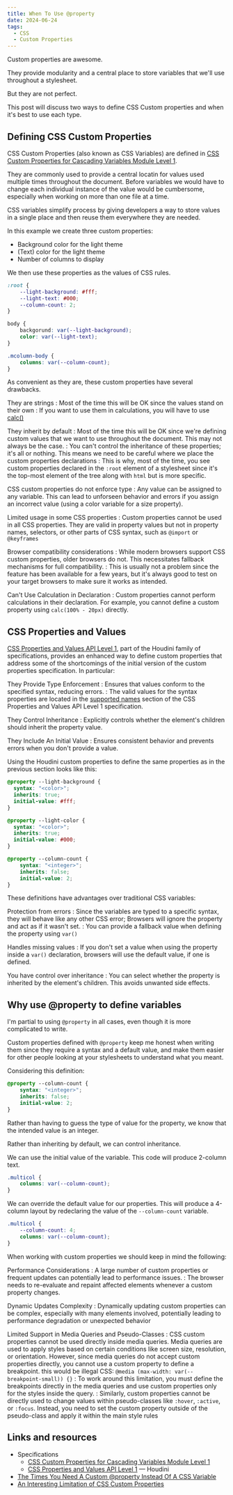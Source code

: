 ```yaml
---
title: When To Use @property
date: 2024-06-24
tags:
  - CSS
  - Custom Properties
---
```


Custom properties are awesome.

They provide modularity and a central place to store variables that we'll use throughout a stylesheet.

But they are not perfect.

This post will discuss two ways to define CSS Custom properties and when it's best to use each type.

## Defining CSS Custom Properties

CSS Custom Properties (also known as CSS Variables) are defined in [CSS Custom Properties for Cascading Variables Module Level 1](https://www.w3.org/TR/css-variables-1/).

They are commonly used to provide a central locatin for values used multiple times throughout the document. Before variables we would have to change each individual instance of the value would be cumbersome, especially when working on more than one file at a time.

CSS variables simplify process by giving developers a way to store values in a single place and then reuse them everywhere they are needed.

In this example we create three custom properties:

* Background color for the light theme
* (Text) color for the light theme
* Number of columns to display

We then use these properties as the values of CSS rules.

```css
:root {
	--light-background: #fff;
	--light-text: #000;
	--column-count: 2;
}

body {
	backgorund: var(--light-background);
	color: var(--light-text);
}

.mcolumn-body {
	columns: var(--column-count);
}
```

As convenient as they are, these custom properties have several drawbacks.

They are strings
: Most of the time this will be OK since the values stand on their own
: If you want to use them in calculations, you will have to use [calc()](https://developer.mozilla.org/en-US/docs/Web/CSS/calc)

They inherit by default
: Most of the time this will be OK since we're defining custom values that we want to use throughout the document. This may not always be the case.
: You can't control the inheritance of these properties; it's all or nothing. This means we need to be careful where we place the custom properties declarations
: This is why, most of the time, you see custom properties declared in the `:root` element of a stylesheet since it's the top-most element of the tree along with `html` but is more specific.

CSS custom properties do not enforce type
: Any value can be assigned to any variable. This can lead to unforseen behavior and errors if you assign an incorrect value (using a color variable for a size property).

Limited usage in some CSS properties
: Custom properties cannot be used in all CSS properties. They are valid in property values but not in property names, selectors, or other parts of CSS syntax, such as `@import` or `@keyframes`

Browser compatibility considerations
: While modern browsers support CSS custom properties, older browsers do not. This necessitates fallback mechanisms for full compatibility​.
: This is usually not a problem since the feature has been available for a few years, but it's always good to test on your target browsers to make sure it works as intended.

Can't Use Calculation in Declaration
: Custom properties cannot perform calculations in their declaration. For example, you cannot define a custom property using `calc(100% - 20px)` directly​.

## CSS Properties and Values

[CSS Properties and Values API Level 1](https://drafts.css-houdini.org/css-properties-values-api/), part of the Houdini family of specifications, provides an enhanced way to define custom properties that address some of the shortcomings of the initial version of the custom properties specification. In particular:

They Provide Type Enforcement
: Ensures that values conform to the specified syntax, reducing errors.
: The valid values for the syntax properties are located in the [supported names](https://drafts.css-houdini.org/css-properties-values-api/#supported-names) section of the CSS Properties and Values API Level 1 specification.

They Control Inheritance
: Explicitly controls whether the element's children should inherit the property value.

They Include An Initial Value
: Ensures consistent behavior and prevents errors when you don't provide a value.

Using the Houdini custom properties to define the same properties as in the previous section looks like this:

```css
@property --light-background {
  syntax: "<color>";
  inherits: true;
  initial-value: #fff;
}

@property --light-color {
  syntax: "<color>";
  inherits: true;
  initial-value: #000;
}

@property --column-count {
	syntax: "<integer>";
	inherits: false;
	initial-value: 2;
}
```

These definitions have advantages over traditional CSS variables:

Protection from errors
: Since the variables are typed to a specific syntax, they will behave like any other CSS error; Browsers will ignore the property and act as if it wasn't set.
: You can provide a fallback value when defining the property using `var()`

Handles missing values
: If you don't set a value when using the property inside a `var()` declaration, browsers will use the default value, if one is defined.

You have control over inheritance
: You can select whether the property is inherited by the element's children. This avoids unwanted side effects.

## Why use @property to define variables

I'm partial to using `@property` in all cases, even though it is more complicated to write.

Custom properties defined with `@property` keep me honest when writing them since they require a syntax and a default value, and make them easier for other people looking at your stylesheets to understand what you meant.

Considering this definition:

```css
@property --column-count {
	syntax: "<integer>";
	inherits: false;
	initial-value: 2;
}
```

Rather than having to guess the type of value for the property, we know that the intended value is an integer.

Rather than inheriting by default, we can control inheritance.

We can use the initial value of the variable. This code will produce  2-column text.

```css
.multicol {
	columns: var(--column-count);
}
```

We can override the default value for our properties. This will produce a 4-column layout by redeclaring the value of the `--column-count` variable.

```css
.multicol {
	--column-count: 4;
	columns: var(--column-count);
}
```

When working with custom properties we should keep in mind the following:

Performance Considerations
: A large number of custom properties or frequent updates can potentially lead to performance issues.
: The browser needs to re-evaluate and repaint affected elements whenever a custom property changes​.

Dynamic Updates Complexity
: Dynamically updating custom properties can be complex, especially with many elements involved, potentially leading to performance degradation or unexpected behavior​

Limited Support in Media Queries and Pseudo-Classes
: CSS custom properties cannot be used directly inside media queries. Media queries are used to apply styles based on certain conditions like screen size, resolution, or orientation. However, since media queries do not accept custom properties directly, you cannot use a custom property to define a breakpoint. this would be illegal CSS: `@media (max-width: var(--breakpoint-small)) {}`
: To work around this limitation, you must define the breakpoints directly in the media queries and use custom properties only for the styles inside the query.
: Similarly, custom properties cannot be directly used to change values within pseudo-classes like `:hover`, `:active`, or `:focus`. Instead, you need to set the custom property outside of the pseudo-class and apply it within the main style rules

## Links and resources

* Specifications
  * [CSS Custom Properties for Cascading Variables Module Level 1](https://www.w3.org/TR/css-variables-1/)
  * [CSS Properties and Values API Level 1](https://drafts.css-houdini.org/css-properties-values-api/) &mdash; Houdini
* [The Times You Need A Custom @property Instead Of A CSS Variable](https://www.smashingmagazine.com/2024/05/times-need-custom-property-instead-css-variable/)
* [An Interesting Limitation of CSS Custom Properties](https://cloudfour.com/thinks/an-interesting-limitation-of-css-custom-properties/)
